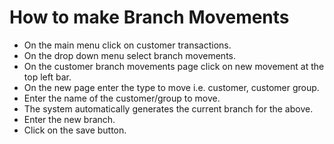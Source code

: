 # How to make Branch Movements #
- On the main menu click on customer transactions.
- On the drop down menu select branch movements.
- On the customer branch movements page click on new movement at the top left bar. 
- On the new page enter  the type to move i.e. customer, customer group. 
- Enter the name of the customer/group to move.
- The system automatically generates the current branch for the above.
- Enter the new branch. 
- Click on the save button.
